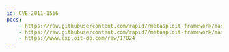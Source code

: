 ```yaml
---
id: CVE-2011-1566
pocs:
    - https://raw.githubusercontent.com/rapid7/metasploit-framework/master/modules/exploits/windows/scada/igss9_misc.rb
    - https://raw.githubusercontent.com/rapid7/metasploit-framework/master/modules/exploits/windows/scada/igss_exec_17.rb
    - https://www.exploit-db.com/raw/17024
---
```

